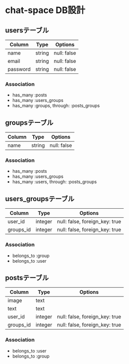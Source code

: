 # chat-space DB設計
## usersテーブル
|Column|Type|Options|
|------|----|-------|
|name|string|null: false|
|email|string|null: false|
|password|string|null: false|
### Association
- has_many :posts
- has_many :users_groups
- has_many :groups,  through:  :posts_groups

## groupsテーブル
|Column|Type|Options|
|------|----|-------|
|name|string|null: false|
### Association
- has_many :posts
- has_many :users_groups
- has_many :users,  through:  :posts_groups

## users_groupsテーブル
|Column|Type|Options|
|------|----|-------|
|user_id|integer|null: false, foreign_key: true|
|groups_id|integer|null: false, foreign_key: true|
### Association
- belongs_to :group
- belongs_to :user

## postsテーブル
|Column|Type|Options|
|------|----|-------|
|image|text||
|text|text||
|user_id|integer|null: false, foreign_key: true|
|groups_id|integer|null: false, foreign_key: true|
### Association
- belongs_to :user
- belongs_to :group